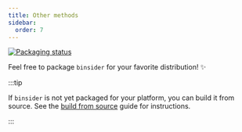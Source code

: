 ```yaml
---
title: Other methods
sidebar:
  order: 7
---
```


[![Packaging status](https://repology.org/badge/vertical-allrepos/binsider.svg)](https://repology.org/project/binsider/versions)

Feel free to package `binsider` for your favorite distribution! ✨

:::tip

If `binsider` is not yet packaged for your platform, you can build it from source. See the [build from source](/installation/build-from-source) guide for instructions.

:::

